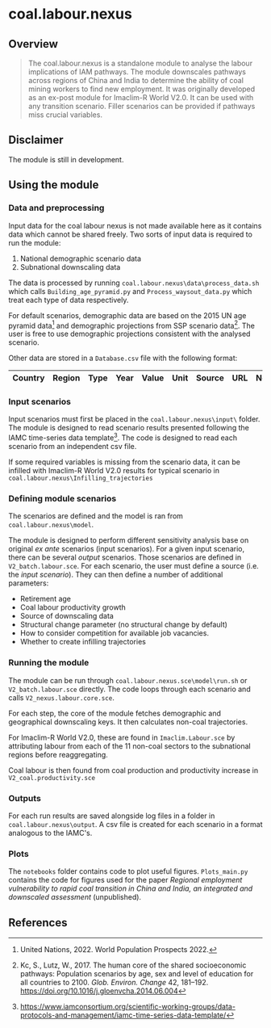 # coal.labour.nexus

## Overview
> The coal.labour.nexus is a standalone module to analyse the labour implications of IAM pathways. 
> The module downscales pathways across regions of China and India to determine the ability of coal mining workers to find new employment. 
> It was originally developed as an ex-post module for Imaclim-R World V2.0. It can be used with any transition scenario. Filler scenarios can be provided if pathways miss crucial variables.

## Disclaimer
The module is still in development.


## Using the module
### Data and preprocessing
Input data for the coal labour nexus is not made available here as it contains data which cannot be shared freely. Two sorts of input data is required to run the module:
1) National demographic scenario data
2) Subnational downscaling data

The data is processed by running `coal.labour.nexus\data\process_data.sh` which calls `Building_age_pyramid.py` and `Process_waysout_data.py` which treat each type of data respectively.

For default scenarios, demographic data are based on the 2015 UN age pyramid data[^1] and demographic projections from SSP scenario data[^2]. The user is free to use demographic projections consistent with the analysed scenario.

Other data are stored in a `Database.csv` file with the following format:

| Country | Region | Type | Year | Value | Unit | Source | URL | Note |
|---------|--------|------|------|-------|------|--------|-----|------|


### Input scenarios
Input scenarios must first be placed in the `coal.labour.nexus\input\` folder. The module is designed to read scenario results presented following the IAMC time-series data template[^3]. The code is designed to read each scenario from an independent csv file.

If some required variables is missing from the scenario data, it can be infilled with Imaclim-R World V2.0 results for typical scenario in `coal.labour.nexus\Infilling_trajectories` 

### Defining module scenarios
The scenarios are defined and the model is ran from `coal.labour.nexus\model`.

The module is designed to perform different sensitivity analysis base on original *ex ante* scenarios (input scenarios). For a given input scenario, there can be several *output* scenarios. Those scenarios are defined in `V2_batch.labour.sce`. 
For each scenario, the user must define a source (i.e. the *input scenario*). They can then define a number of additional parameters:
- Retirement age
- Coal labour productivity growth
- Source of downscaling data
- Structural change parameter (no structural change by default)
- How to consider competition for available job vacancies.
- Whether to create infilling trajectories

### Running the module
The module can be run through `coal.labour.nexus.sce\model\run.sh` or `V2_batch.labour.sce` directly. The code loops through each scenario and calls `V2_nexus.labour.core.sce`.

For each step, the core of the module fetches demographic and geographical downscaling keys. It then calculates non-coal trajectories. 

For Imaclim-R World V2.0, these are found in `Imaclim.Labour.sce` by attributing labour from each of the 11 non-coal sectors to the subnational regions before reaggregating. 

Coal labour is then found from coal production and productivity increase in `V2_coal.productivity.sce`


### Outputs
For each run results are saved alongside log files in a folder in `coal.labour.nexus\output`. A csv file is created for each scenario in a format analogous to the IAMC's. 


### Plots
The `notebooks` folder contains code to plot useful figures. `Plots_main.py` contains the code for figures used for the paper *Regional employment vulnerability to rapid coal transition in China and India, an integrated and downscaled assessment* (unpublished).

## References
[^1]: United Nations, 2022. World Population Prospects 2022. 
[^2]: Kc, S., Lutz, W., 2017. The human core of the shared socioeconomic pathways: Population scenarios by age, sex and level of education for all countries to 2100. *Glob. Environ. Change* 42, 181–192. https://doi.org/10.1016/j.gloenvcha.2014.06.004 
[^3]: https://www.iamconsortium.org/scientific-working-groups/data-protocols-and-management/iamc-time-series-data-template/
